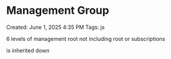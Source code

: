 # Management Group

Created: June 1, 2025 4:35 PM
Tags: js

6 levels of management root not including root or subscriptions

is inherited down
